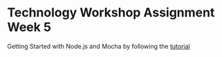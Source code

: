 # Technology Workshop Assignment Week 5
Getting Started with Node.js and Mocha by following the [tutorial](https://semaphoreci.com/community/tutorials/getting-started-with-node-js-and-mocha)
